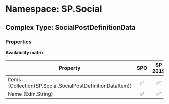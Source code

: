 # Namespace: SP.Social

## Complex Type: SocialPostDefinitionData

### Properties

**Availability matrix**

Property | SPO | SP 2019 | SP 2016 | SP 2013
----------|:---:|:-------:|:-------:|:-------
Items (Collection(SP.Social.SocialPostDefinitionDataItem)) | ✅ | ✅ | ✅ | ✅
Name (Edm.String) | ✅ | ✅ | ✅ | ✅